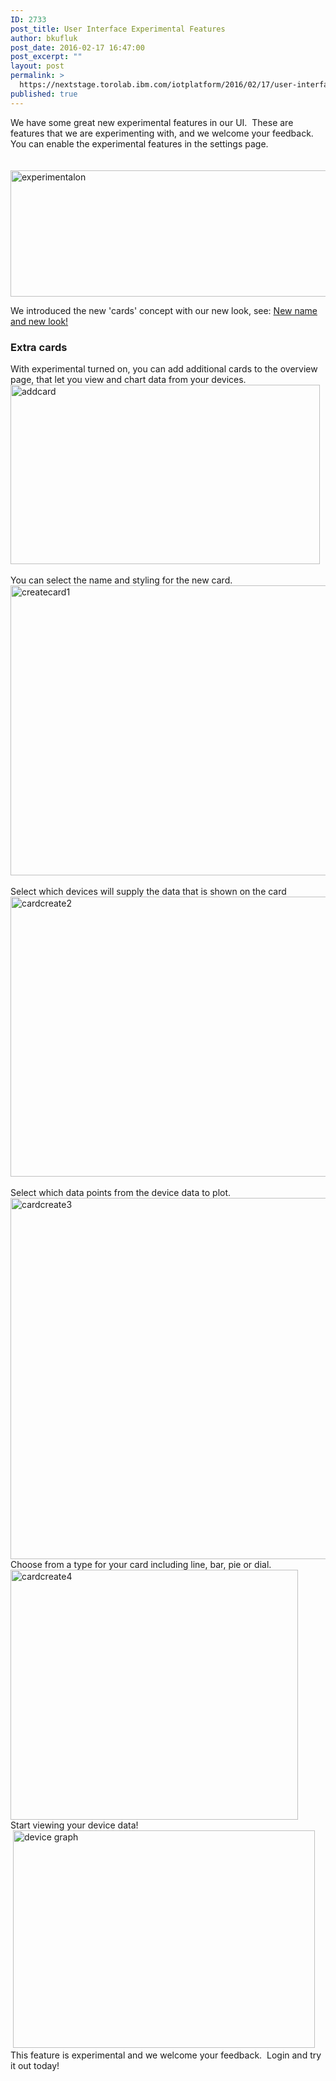 ```yaml
---
ID: 2733
post_title: User Interface Experimental Features
author: bkufluk
post_date: 2016-02-17 16:47:00
post_excerpt: ""
layout: post
permalink: >
  https://nextstage.torolab.ibm.com/iotplatform/2016/02/17/user-interface-experimental-features/
published: true
---
```

<p>We have some great new experimental features in our UI.  These are features that we are experimenting with, and we welcome your feedback.  You can enable the experimental features in the settings page.  <br /><br /> <a href="http://nextstage.torolab.ibm.com/iotfoundation/wp-content/uploads/sites/24/2016/02/experimentalon.jpg"><img src="http://nextstage.torolab.ibm.com/iotfoundation/wp-content/uploads/sites/24/2016/02/experimentalon.jpg" alt="experimentalon" class="alignnone wp-image-2764 size-full" height="202" width="574" /></a></p>We introduced the new 'cards' concept with our new look, see: <a href="https://nextstage.torolab.ibm.com/iotfoundation/blog/2016/02/16/new-name-and-new-look/">New name and new look!</a><br /><h3>Extra cards</h3><p>With experimental turned on, you can add additional cards to the overview page, that let you view and chart data from your devices. <br /><a href="http://nextstage.torolab.ibm.com/iotfoundation/wp-content/uploads/sites/24/2016/02/addcard.jpg"><img src="http://nextstage.torolab.ibm.com/iotfoundation/wp-content/uploads/sites/24/2016/02/addcard.jpg" alt="addcard" class="alignnone wp-image-2703 size-full" height="287" width="495" /></a><br /><br />You can select the name and styling for the new card.<br /><a href="http://nextstage.torolab.ibm.com/iotfoundation/wp-content/uploads/sites/24/2016/02/createcard1.jpg"><img src="http://nextstage.torolab.ibm.com/iotfoundation/wp-content/uploads/sites/24/2016/02/createcard1.jpg" alt="createcard1" class="alignnone wp-image-2740 size-full" height="464" width="832" /></a><a href="http://nextstage.torolab.ibm.com/iotfoundation/wp-content/uploads/sites/24/2016/02/cardcreate2.jpg"></a><br /><br />Select which devices will supply the data that is shown on the card<br /><img src="http://nextstage.torolab.ibm.com/iotfoundation/wp-content/uploads/sites/24/2016/02/cardcreate2.jpg" alt="cardcreate2" class="alignnone wp-image-2737 size-full" height="448" width="748" /><a href="http://nextstage.torolab.ibm.com/iotfoundation/wp-content/uploads/sites/24/2016/02/cardcreate3.jpg"></a><br /><br />Select which data points from the device data to plot. <br /><img src="http://nextstage.torolab.ibm.com/iotfoundation/wp-content/uploads/sites/24/2016/02/cardcreate3.jpg" alt="cardcreate3" class="alignnone wp-image-2738 size-full" height="578" width="734" /> <a href="http://nextstage.torolab.ibm.com/iotfoundation/wp-content/uploads/sites/24/2016/02/cardcreate4.jpg"></a><br />Choose from a type for your card including line, bar, pie or dial.  <br /><img src="http://nextstage.torolab.ibm.com/iotfoundation/wp-content/uploads/sites/24/2016/02/cardcreate4.jpg" alt="cardcreate4" class="alignnone wp-image-2739 size-full" height="400" width="460" /> <br />Start viewing your device data! <br /> <a href="http://nextstage.torolab.ibm.com/iotfoundation/wp-content/uploads/sites/24/2016/02/device-graph.jpg"><img src="http://nextstage.torolab.ibm.com/iotfoundation/wp-content/uploads/sites/24/2016/02/device-graph.jpg" alt="device graph" class="alignnone wp-image-2701 size-full" height="348" width="483" /></a><br />This feature is experimental and we welcome your feedback.  Login and try it out today!</p>